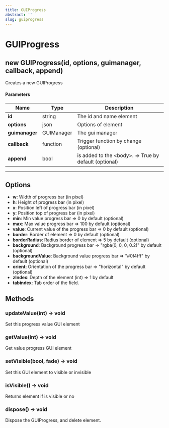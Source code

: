 ```yaml
---
title: GUIProgress
abstract: ''
slug: guiprogress
---
```

# GUIProgress

## new GUIProgress(id, options, guimanager, callback, append)
Creates a new GUIProgress

#### Parameters
Name | Type | Description
---|---|---
**id** | string | The id and name element
**options** | json | Options of element
**guimanager** | GUIManager | The gui manager
**callback** | function | Trigger function by change (optional)
**append** | bool | is added to the &lt;body&gt;. =&gt; True by default (optional)
---

## Options

* **w**: Width of progress bar (in pixel)
* **h**: Height of progress bar (in pixel)
* **x**: Position left of progress bar (in pixel)
* **y**: Position top of progress bar (in pixel)
* **min**: Min value progress bar =&gt; 0 by default (optional)
* **max**: Max value progress bar =&gt; 100 by default (optional)
* **value**: Current value of the progress bar =&gt; 0 by default (optional)
* **border**: Border of element =&gt; 0 by default (optional)
* **borderRadius**: Radius border of element =&gt; 5 by default (optional)
* **background**: Background progress bar  =&gt; "rgba(0, 0, 0, 0.2)" by default (optional)
* **backgroundValue**: Background value progress bar  =&gt; "#0f4fff" by default (optional)
* **orient**: Orientation of the progress bar =&gt; "horizontal" by default (optional)
* **zIndex**: Depth of the element (int) =&gt; 1 by default
* **tabindex**: Tab order of the field.

## Methods

### updateValue(int) → void
Set this progress value GUI element 

### getValue(int) → void
Get value progress GUI element

### setVisible(bool, fade) → void
Set this GUI element to visible or invisible

### isVisible() → void
Returns element if is visible or no

### dispose() → void
Dispose the GUIProgress, and delete element.
